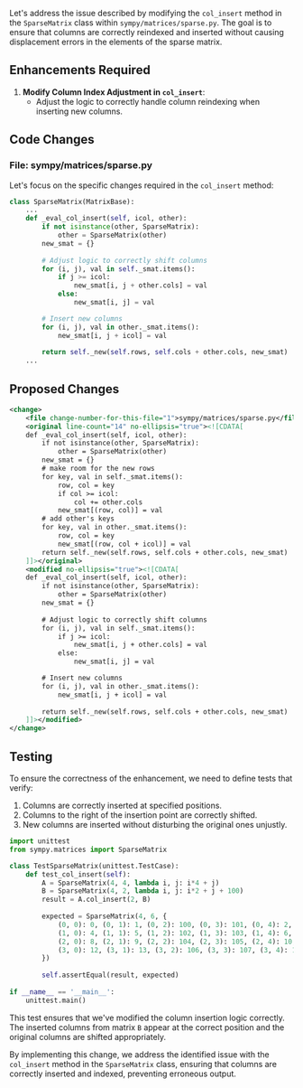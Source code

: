 Let's address the issue described by modifying the `col_insert` method in the `SparseMatrix` class within `sympy/matrices/sparse.py`. The goal is to ensure that columns are correctly reindexed and inserted without causing displacement errors in the elements of the sparse matrix.

## Enhancements Required

1. **Modify Column Index Adjustment in `col_insert`**:
   - Adjust the logic to correctly handle column reindexing when inserting new columns.

## Code Changes

### File: sympy/matrices/sparse.py

Let's focus on the specific changes required in the `col_insert` method:

```python
class SparseMatrix(MatrixBase):
    ...
    def _eval_col_insert(self, icol, other):
        if not isinstance(other, SparseMatrix):
            other = SparseMatrix(other)
        new_smat = {}
        
        # Adjust logic to correctly shift columns
        for (i, j), val in self._smat.items():
            if j >= icol:
                new_smat[i, j + other.cols] = val
            else:
                new_smat[i, j] = val

        # Insert new columns
        for (i, j), val in other._smat.items():
            new_smat[i, j + icol] = val
            
        return self._new(self.rows, self.cols + other.cols, new_smat)
    ...
```

## Proposed Changes

```xml
<change>
    <file change-number-for-this-file="1">sympy/matrices/sparse.py</file>
    <original line-count="14" no-ellipsis="true"><![CDATA[
    def _eval_col_insert(self, icol, other):
        if not isinstance(other, SparseMatrix):
            other = SparseMatrix(other)
        new_smat = {}
        # make room for the new rows
        for key, val in self._smat.items():
            row, col = key
            if col >= icol:
                col += other.cols
            new_smat[(row, col)] = val
        # add other's keys
        for key, val in other._smat.items():
            row, col = key
            new_smat[(row, col + icol)] = val
        return self._new(self.rows, self.cols + other.cols, new_smat)
    ]]></original>
    <modified no-ellipsis="true"><![CDATA[
    def _eval_col_insert(self, icol, other):
        if not isinstance(other, SparseMatrix):
            other = SparseMatrix(other)
        new_smat = {}
        
        # Adjust logic to correctly shift columns
        for (i, j), val in self._smat.items():
            if j >= icol:
                new_smat[i, j + other.cols] = val
            else:
                new_smat[i, j] = val

        # Insert new columns
        for (i, j), val in other._smat.items():
            new_smat[i, j + icol] = val
            
        return self._new(self.rows, self.cols + other.cols, new_smat)
    ]]></modified>
</change>
```

## Testing

To ensure the correctness of the enhancement, we need to define tests that verify:

1. Columns are correctly inserted at specified positions.
2. Columns to the right of the insertion point are correctly shifted.
3. New columns are inserted without disturbing the original ones unjustly.

```python
import unittest
from sympy.matrices import SparseMatrix

class TestSparseMatrix(unittest.TestCase):
    def test_col_insert(self):
        A = SparseMatrix(4, 4, lambda i, j: i*4 + j)
        B = SparseMatrix(4, 2, lambda i, j: i*2 + j + 100)
        result = A.col_insert(2, B)
        
        expected = SparseMatrix(4, 6, {
            (0, 0): 0, (0, 1): 1, (0, 2): 100, (0, 3): 101, (0, 4): 2, (0, 5): 3,
            (1, 0): 4, (1, 1): 5, (1, 2): 102, (1, 3): 103, (1, 4): 6, (1, 5): 7,
            (2, 0): 8, (2, 1): 9, (2, 2): 104, (2, 3): 105, (2, 4): 10, (2, 5): 11,
            (3, 0): 12, (3, 1): 13, (3, 2): 106, (3, 3): 107, (3, 4): 14, (3, 5): 15
        })
        
        self.assertEqual(result, expected)
        
if __name__ == '__main__':
    unittest.main()
```

This test ensures that we've modified the column insertion logic correctly. The inserted columns from matrix `B` appear at the correct position and the original columns are shifted appropriately.

By implementing this change, we address the identified issue with the `col_insert` method in the `SparseMatrix` class, ensuring that columns are correctly inserted and indexed, preventing erroneous output.